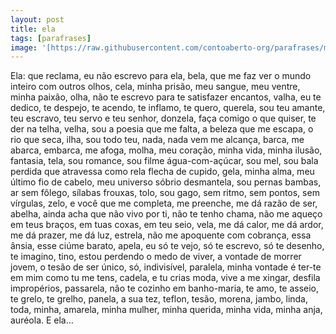 ```yaml
---
layout: post
title: ela
tags: [parafrases]
image: '[https://raw.githubusercontent.com/contoaberto-org/parafrases/master/images/posts/parafrases-div.png]'
---
```


Ela: que reclama, eu não escrevo para ela, bela, que me faz ver o mundo inteiro com outros olhos, cela, minha prisão, meu sangue, meu ventre, minha paixão, olha, não te escrevo para te satisfazer encantos, valha, eu te dedico, te despejo, te acendo, te inflamo, te quero, querela, sou teu amante, teu escravo, teu servo e teu senhor, donzela, faça comigo o que quiser, te der na telha, velha, sou a poesia que me falta, a beleza que me escapa, o rio que seca, ilha, sou todo teu, nada, nada vem me alcança, barca, me abarca, embarca, me afoga, molha, meu coração, minha vida, minha ilusão, fantasia, tela, sou romance, sou filme água-com-açúcar, sou mel, sou bala perdida que atravessa como rela flecha de cupido, gela, minha alma, meu último fio de cabelo, meu universo sóbrio desmantela, sou pernas bambas, ar sem fôlego, sílabas frouxas, tolo, sou gago, sem ritmo, sem pontos, sem vírgulas, zelo, e você que me completa, me preenche, me dá razão de ser, abelha, ainda acha que não vivo por ti, não te tenho chama, não me aqueço em teus braços, em tuas coxas, em teu seio, vela, me dá calor, me dá ardor, me dá prazer, me dá luz, estrela, não me apoquente com cobrança, essa ânsia, esse ciúme barato, apela, eu só te vejo, só te escrevo, só te desenho, te imagino, tino, estou perdendo o medo de viver, a vontade de morrer jovem, o tesão de ser único, só, indivisível, paralela, minha vontade é ter-te em mim como tu me tens, cadela, e tu crias moda, vive a me xingar, desfila impropérios, passarela, não te cozinho em banho-maria, te amo, te asseio, te grelo, te grelho, panela, a sua tez, teflon, tesão, morena, jambo, linda, toda, minha, amarela, minha mulher, minha querida, minha vida, minha anja, auréola. E ela…
